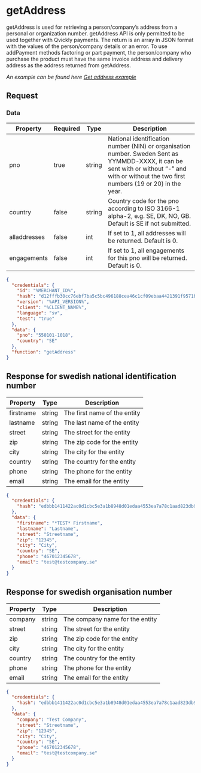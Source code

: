 # getAddress

<include from="Snippets-PaymentAPI.md" element-id="snippet-header"></include>

getAddress is used for retrieving a person/company’s address from a personal or organization number.
getAddress API is only permitted to be used together with Qvickly payments.
The return is an array in JSON format with the values of the person/company details or an error.
To use addPayment methods factoring or part payment, the person/company who purchase the product must have the same invoice address and delivery address as the address returned from getAddress.

*An example can be found here [Get address example](Get-address.md)*

## Request

### Data

| Property     | Required | Type   | Description                                                                                                                                                                                   |
|--------------|----------|--------|-----------------------------------------------------------------------------------------------------------------------------------------------------------------------------------------------|
| pno          | true     | string | National identification number (NIN) or organisation number. Sweden Sent as YYMMDD-XXXX, it can be sent with or without “-” and with or without the two first numbers (19 or 20) in the year. |
| country      | false    | string | Country code for the pno according to ISO 3166-1 alpha-2, e.g. SE, DK, NO, GB. Default is SE if not submitted.                                                                                |
| alladdresses | false    | int    | If set to 1, all addresses will be returned. Default is 0.                                                                                                                                    |
| engagements  | false    | int    | If set to 1, all engagements for this pno will be returned. Default is 0.                                                                                                                     |

```json
{
  "credentials": {
    "id": "%MERCHANT_ID%",
    "hash": "d12fffb30cc76ebf7ba5c5bc496188cea46c1cf09ebaa4421391f9571bd4df6920223222e87b6bf0dcb7fa8867410851e148f84f9dec6d94b1fddf9f66dc1307",
    "version": "%API_VERSION%",
    "client": "%CLIENT_NAME%",
    "language": "sv",
    "test": "true"
  },
  "data": {
    "pno": "550101-1018",
    "country": "SE"
  },
  "function": "getAddress"
}
```

## Response for swedish national identification number
| Property  | Type   | Description                  |
|-----------|--------|------------------------------|
| firstname | string | The first name of the entity |
| lastname  | string | The last name of the entity  |
| street    | string | The street for the entity    |
| zip       | string | The zip code for the entity  |
| city      | string | The city for the entity      |
| country   | string | The country for the entity   |
| phone     | string | The phone for the entity     |
| email     | string | The email for the entity     |

```json
{
  "credentials": {
    "hash": "edbbb1411422ac0d1cbc5e3a1b8948d01edaa4553ea7a78c1aad823db9f49acbc0b6f9d02769cae8975fe5f44bba13050a5b9c2e19f0f488b9faa7df66029520"
  },
  "data": {
    "firstname": "*TEST* Firstname",
    "lastname": "Lastname",
    "street": "Streetname",
    "zip": "12345",
    "city": "City",
    "country": "SE",
    "phone": "467012345678",
    "email": "test@testcompany.se"
  }
}
```

## Response for swedish organisation number
| Property | Type   | Description                     |
|----------|--------|---------------------------------|
| company  | string | The company name for the entity |
| street   | string | The street for the entity       |
| zip      | string | The zip code for the entity     |
| city     | string | The city for the entity         |
| country  | string | The country for the entity      |
| phone    | string | The phone for the entity        |
| email    | string | The email for the entity        |

```json
{
  "credentials": {
    "hash": "edbbb1411422ac0d1cbc5e3a1b8948d01edaa4553ea7a78c1aad823db9f49acbc0b6f9d02769cae8975fe5f44bba13050a5b9c2e19f0f488b9faa7df66029520"
  },
  "data": {
    "company": "Test Company",
    "street": "Streetname",
    "zip": "12345",
    "city": "City",
    "country": "SE",
    "phone": "467012345678",
    "email": "test@testcompany.se"
  }
}
```

